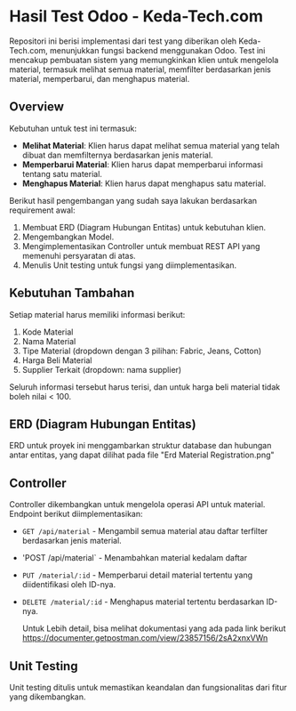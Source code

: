# Hasil Test Odoo - Keda-Tech.com

Repositori ini berisi implementasi dari test yang diberikan oleh Keda-Tech.com, menunjukkan fungsi backend menggunakan Odoo. Test ini mencakup pembuatan sistem yang memungkinkan klien untuk mengelola material, termasuk melihat semua material, memfilter berdasarkan jenis material, memperbarui, dan menghapus material.

## Overview

Kebutuhan untuk test ini termasuk:

- **Melihat Material**: Klien harus dapat melihat semua material yang telah dibuat dan memfilternya berdasarkan jenis material.
- **Memperbarui Material**: Klien harus dapat memperbarui informasi tentang satu material.
- **Menghapus Material**: Klien harus dapat menghapus satu material.

Berikut hasil pengembangan yang sudah saya lakukan berdasarkan requirement awal:

1. Membuat ERD (Diagram Hubungan Entitas) untuk kebutuhan klien.
2. Mengembangkan Model.
3. Mengimplementasikan Controller untuk membuat REST API yang memenuhi persyaratan di atas.
4. Menulis Unit testing untuk fungsi yang diimplementasikan.

## Kebutuhan Tambahan

Setiap material harus memiliki informasi berikut:

1. Kode Material
2. Nama Material
3. Tipe Material (dropdown dengan 3 pilihan: Fabric, Jeans, Cotton)
4. Harga Beli Material
5. Supplier Terkait (dropdown: nama supplier)

Seluruh informasi tersebut harus terisi, dan untuk harga beli material tidak boleh nilai < 100.

## ERD (Diagram Hubungan Entitas)

ERD untuk proyek ini menggambarkan struktur database dan hubungan antar entitas, yang dapat dilihat pada file "Erd Material Registration.png"


## Controller

Controller dikembangkan untuk mengelola operasi API untuk material. Endpoint berikut diimplementasikan:

- `GET /api/material` - Mengambil semua material atau daftar terfilter berdasarkan jenis material.
- 'POST /api/material` - Menambahkan material kedalam daftar
- `PUT /material/:id` - Memperbarui detail material tertentu yang diidentifikasi oleh ID-nya.
- `DELETE /material/:id` - Menghapus material tertentu berdasarkan ID-nya.

  Untuk Lebih detail, bisa melihat dokumentasi yang ada pada link berikut https://documenter.getpostman.com/view/23857156/2sA2xnxVWn

## Unit Testing

Unit testing ditulis untuk memastikan keandalan dan fungsionalitas dari fitur yang dikembangkan. 
